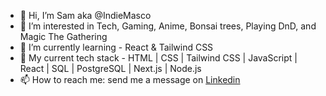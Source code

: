 - 👋 Hi, I’m Sam aka @IndieMasco
- 👀 I’m interested in Tech, Gaming, Anime, Bonsai trees, Playing DnD, and Magic The Gathering
- 🌱 I’m currently learning - React & Tailwind CSS
- 💾 My current tech stack - HTML | CSS | Tailwind CSS | JavaScript | React | SQL | PostgreSQL | Next.js | Node.js
- 📫 How to reach me: send me a message on [Linkedin](www.linkedin.com/in/sam-p-j-clark)



  
<!--
**IndieMasco/IndieMasco** is a ✨ _special_ ✨ repository because its `README.md` (this file) appears on your GitHub profile.

Here are some ideas to get you started:

- 🔭 I’m currently working on ...
- 🌱 I’m currently learning ...
- 👯 I’m looking to collaborate on ...
- 🤔 I’m looking for help with ...
- 💬 Ask me about ...
- 📫 How to reach me: ...
- 😄 Pronouns: ...
- ⚡ Fun fact: ...
-->

